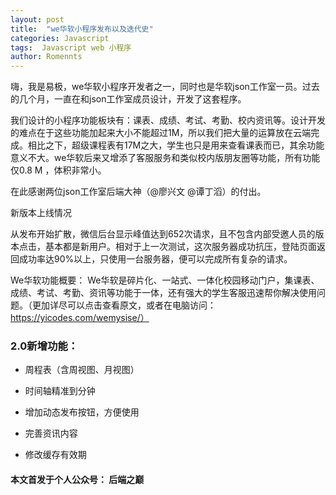 ```yaml
---
layout: post
title:  "we华软小程序发布以及迭代史"
categories: Javascript
tags:  Javascript web 小程序
author: Romennts 
---
```



嗨，我是易极，we华软小程序开发者之一，同时也是华软json工作室一员。过去的几个月，一直在和json工作室成员设计，开发了这套程序。

我们设计的小程序功能板块有：课表、成绩、考试、考勤、校内资讯等。设计开发的难点在于这些功能加起来大小不能超过1M，所以我们把大量的运算放在云端完成。相比之下，超级课程表有17M之大，学生也只是用来查看课表而已，其余功能意义不大。we华软后来又增添了客服服务和类似校内版朋友圈等功能，所有功能仅0.8 M ，体积非常小。

在此感谢两位json工作室后端大神（@廖兴文 @谭丁滔）的付出。

新版本上线情况

从发布开始扩散，微信后台显示峰值达到652次请求，且不包含内部受邀人员的版本点击，基本都是新用户。相对于上一次测试，这次服务器成功抗压，登陆页面返回成功率达90%以上，只使用一台服务器，便可以完成所有复杂的请求。

We华软功能概要：
We华软是碎片化、一站式、一体化校园移动门户，集课表、成绩、考试、考勤、资讯等功能于一体，还有强大的学生客服迅速帮你解决使用问题。（更加详尽可以点击查看原文，或者在电脑访问：https://yicodes.com/wemysise/）

### 2.0新增功能：

* 周程表（含周视图、月视图）

* 时间轴精准到分钟

* 增加动态发布按钮，方便使用

* 完善资讯内容

* 修改缓存有效期

#### 本文首发于个人公众号： 后端之巅